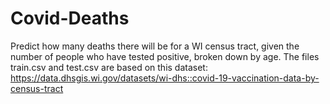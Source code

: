# Covid-Deaths
Predict how many deaths there will be for a WI census tract, given the number of people who have tested positive, broken down by age. The files train.csv and test.csv are based on this dataset: https://data.dhsgis.wi.gov/datasets/wi-dhs::covid-19-vaccination-data-by-census-tract
